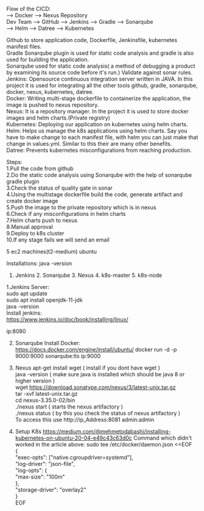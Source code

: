 Flow of the CICD:  
                                --> Docker --> Nexus Repository  
Dev Team --> GitHub --> Jenkins --> Gradle --> Sonarqube  
                                --> Helm --> Datree --> Kubernetes  


Github to store application code, Dockerfile, Jenkinsfile, kubernetes manifest files.  
Gradle Sonarqube plugin is used for static code analysis and gradle is also used for building the application.  
Sonarqube used for static code analysis( a method of debugging a product by examining its source code before it's run.) Validate against sonar rules.  
Jenkins: Opensource continuous integration server written in JAVA. In this project it is used for integrating all the other tools github, gradle, sonarqube, docker, nexus, kubernetes, datree.  
Docker: Writing multi-stage dockerfile to containerize the application, the image is pushed to nexus repository.  
Nexus: It is a repository manager. In the project it is used to store docker images and helm charts.(Private registry)  
Kubernetes: Deploying our application on kubernetes using helm charts.  
Helm: Helps us manage the k8s applications using helm charts. Say you have to make change to each manifest file, with helm you can just make that change in values.yml. Similar to this their are many other benefits.  
Datree: Prevents kubernetes misconfigurations from reaching production.  


Steps:  
1.Pull the code from github  
2.Do the static code analysis using Sonarqube with the help of sonarqube gradle plugin  
3.Check the status of quality gate in sonar  
4.Using the multistage dockerfile build the code, generate artifact and create docker image   
5.Push the image to the private repository which is in nexus  
6.Check if any misconfigurations in helm charts  
7.Helm charts push to nexus  
8.Manual approval  
9.Deploy to k8s cluster  
10.If any stage fails we will send an email  

5 ec2 machines(t2-medium) ubuntu  
  
Installations:  java -version
1. Jenkins 2. Sonarqube 3. Nexus 4. k8s-master 5. k8s-node

1.Jenkins Server:  
  sudo apt update  
  sudo apt install openjdk-11-jdk  
  java -version  
  Install jenkins:  
  https://www.jenkins.io/doc/book/installing/linux/  

ip:8080

2. Sonarqube
   Install Docker: https://docs.docker.com/engine/install/ubuntu/
   docker run -d -p 9000:9000 sonarqube:lts
   ip:9000

3. Nexus
   apt-get install wget ( install if you dont have wget )  
   java -version ( make sure java is installed which should be java 8 or higher version )  
   wget https://download.sonatype.com/nexus/3/latest-unix.tar.gz   
   tar -xvf latest-unix.tar.gz    
   cd nexus-3.35.0-02/bin  
   ./nexus start ( starts the nexus artifactory )  
   ./nexus status ( by this you check the status of nexus artifactory )  
   To access this use http://ip_Address:8081 
   admin:admin  

4. Setup K8s
   https://medium.com/@mehmetodabashi/installing-kubernetes-on-ubuntu-20-04-e49c43c63d0c
   Command which didn't worked in the article above:
   sudo tee /etc/docker/daemon.json <<EOF  
{  
  "exec-opts": ["native.cgroupdriver=systemd"],  
  "log-driver": "json-file",  
  "log-opts": {  
    "max-size": "100m"  
  },  
  "storage-driver": "overlay2"  
}  
EOF  





